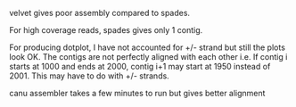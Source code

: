 
velvet gives poor assembly compared to spades.

For high coverage reads, spades gives only 1 contig. 

For producing dotplot, I have not accounted for +/- strand
but still the plots look OK. The contigs are not perfectly aligned with each other
i.e. If contig i starts at 1000 and ends at 2000, contig i+1 may start at 1950 instead 
of 2001. This may have to do with +/- strands. 

canu assembler takes a few minutes to run but gives better alignment